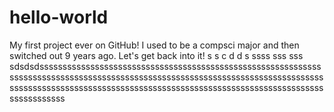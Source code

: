 # hello-world
My first project ever on GitHub!
I  used to be a compsci major and then switched out 9 years ago. Let's get back into it!
			  s s   c      d         d          s 
        ssss
        sss
        sss
        sdsdsdsssssssssssssssssssssssssssssssssssssssssssssssssssssssssssssssssssssssssssssssssssssssssssssssssssssssssssssssssssssssssssssssssssssssssssssssssssssssssssssssssssssssssssssssssssssssssssssssssssssssssssssssss

